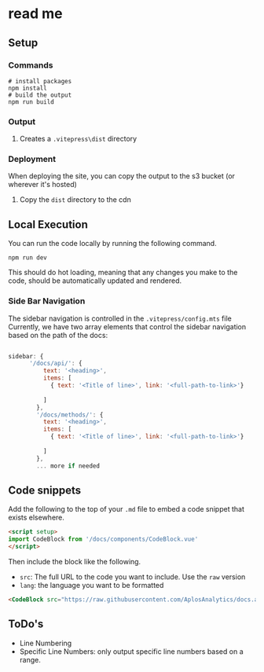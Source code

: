 # read me


## Setup

### Commands 
```shell
# install packages
npm install   
# build the output
npm run build 
```

### Output
1. Creates a `.vitepress\dist` directory

### Deployment
When deploying the site, you can copy the output to the s3 bucket (or wherever it's hosted)
1. Copy the `dist` directory to the cdn



## Local Execution
You can run the code locally by running the following command.

```shell
npm run dev
```

This should do hot loading, meaning that any changes you make to the code, should be automatically updated and rendered.



### Side Bar Navigation
The sidebar navigation is controlled in the `.vitepress/config.mts` file
Currently, we have two array elements that control the sidebar navigation based on the path of the docs:

```javascript

sidebar: {
      '/docs/api/': {
          text: '<heading>',
          items: [
            { text: '<Title of line>', link: '<full-path-to-link>'}
            
          ]
        },
        '/docs/methods/': {
          text: '<heading>',
          items: [
            { text: '<Title of line>', link: '<full-path-to-link>'}
            
          ]
        },
        ... more if needed


```


## Code snippets

Add the following to the top of your `.md` file to embed a code snippet that exists elsewhere.
```html
<script setup>
import CodeBlock from '/docs/components/CodeBlock.vue'
</script>
```

Then include the block like the following.

- `src`: The full URL to the code you want to include. Use the `raw` version
- `lang`: the language you want to be formatted

```html
<CodeBlock src="https://raw.githubusercontent.com/AplosAnalytics/docs.aplosanalytics.com/main/docs/samples/shell/amazon-cognito-jwt.sh" lang="shell"></CodeBlock>
```

## ToDo's
- Line Numbering
- Specific Line Numbers: only output specific line numbers based on a range.